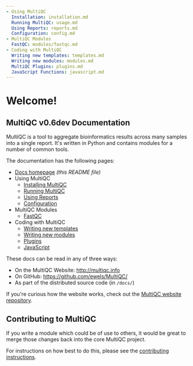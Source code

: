 ```yaml
---
- Using MultiQC
  Installation: installation.md
  Running MultiQC: usage.md
  Using Reports: reports.md
  Configuration: config.md
- MultiQC Modules
  FastQC: modules/fastqc.md
- Coding with MultiQC
  Writing new templates: templates.md
  Writing new modules: modules.md
  MultiQC Plugins: plugins.md
  JavaScript Functions: javascript.md
---
```


# Welcome!

## MultiQC v0.6dev Documentation

MultiQC is a tool to aggregate bioinformatics results across many samples
into a single report. It's written in Python and contains modules for a number
of common tools.

The documentation has the following pages:

 - [Docs homepage](README.md) _(this README file)_
 - Using MultiQC
   - [Installing MultiQC](installation.md)
   - [Running MultiQC](usage.md)
   - [Using Reports](reports.md)
   - [Configuration](config.md)
 - MultiQC Modules
   - [FastQC](fastqc.md)
 - Coding with MultiQC
   - [Writing new templates](templates.md)
   - [Writing new modules](modules.md)
   - [Plugins](plugins.md)
   - [JavaScript](javascript.md)

These docs can be read in any of three ways:
 - On the MultiQC Website: http://multiqc.info
 - On GitHub: https://github.com/ewels/MultiQC/
 - As part of the distributed source code (in `/docs/`)
 
If you're curious how the website works, check out the
[MultiQC website repository](https://github.com/ewels/MultiQC_website).

## Contributing to MultiQC

If you write a module which could be of use to others, it would be great to
merge those changes back into the core MultiQC project.

For instructions on how best to do this, please see the
[contributing instructions](https://github.com/ewels/MultiQC/blob/master/CONTRIBUTING.md).
